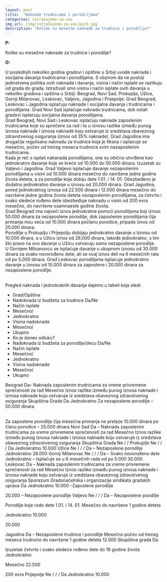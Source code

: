 ```yaml
---
layout: post
title:  "Naknade trudnicama i porodiljama"
categories: istrazujemo-za-vas
img_url: /img/istražujemo-za-vas/pic5.jpg
description: "Kolike su mesečne naknade za trudnice i porodilje?"
---
```


**P:**

Kolike su mesečne naknade za trudnice i porodilje?

**O:**

<div class="justify">
U poslednjih nekoliko godina gradovi i opštine u Srbiji uvode naknade i socijalna davanja trudnicama i porodiljama. S obzirom da ne postoji jedinstvena politika ovih naknada i davanja, visina i način isplate se razlikuju od grada do grada. Istraživali smo visinu i način isplate ovih davanja u nekoliko gradova i opština u Srbiji: Beograd, Novi Sad, Prokuplje, Užice, Gornji Milanovac, Leskovac, Valjevo, Jagodina i Prijepolje.
Grad Beograd, Leskovac i Jagodina isplaćuju naknade i socijalna davanja i trudnicama i porodiljama. Grad Novi Sad isplaćuje naknadu trudnicama, dok ostali gradovi isplaćuju socijalna davanja porodiljama.<br/>
Grad Beograd, Novi Sad i Leskovac isplaćuju naknade zaposlenim trudnicama koje su sprečene za rad i to u iznosu razlike između punog iznosa naknade i iznosa naknade koju ostvaruje iz sredstava obaveznog zdravstvenog osiguranja (iznos od 35% naknade). Grad Jagodina ima drugačije regulisanu naknadu za trudnice koja je fiksna i isplaćuje se mesečno, počev od trećeg meseca trudnoće svim nezaposlenim trudnicama.<br/>
Kada je reč o isplati nakanada porodiljama, one su obično utvrđene kao jednokratno davanje koje se kreće od 10.000 do 50.000 dinara. Izuzetak su Valjevo i Jagodina. Grad Valjevo isplaćuje davanje nezaposlenim porodiljama u visini od 10.000 dinara mesečno do navršene jedne godine života deteta, a za porodilje koje dobiju dete 1.01. i 14. 01. Obezbeđeno je dodatno jednokratno davanje u iznosu od 20.000 dinara.  Grad Jagodina, pored jednokratnog iznosa od 22.500 dinara i 12.000 dinara mesečno do navršene jedne godine života deteta nezaposlenim porodiljama, za četvrto i svako sledeće rođeno dete obezbeđuje naknadu u visini od 200 evra mesečno, do navršene osamnaeste godine života.<br/>
Grad Beograd ima najveći iznos jednokratne pomoći porodiljama koji iznosi 50.000 dinara za nezaposlene porodilje, dok zaposlenim porodiljama čija primanja nisu veća od 10.000 dinara počlanu porodice, pripada iznos od 25.000 dinara.<br/>
Porodilje u Prokuplju i Prijepolju dobijaju jednokratno davanje u iznosu od 10.000 dinara, a u Užicu iznos od 28.000 dinara, takođe jednokratno, s tim što pravo na ovo davanje u Užicu ostvaruju samo nezaposlene porodilje.<br/>
U Gornjem Miloanovcu se isplaćuje davanje u ukupnom iznosu od 30.000 dinara za svako novorođeno dete, ali se ovaj iznos deli na 6 mesečnih rata od po 5.000 dinara.
Grad Leskovac porodiljama isplaćuje jednokratno davanje u iznosu od 10.000 dinara za zaposlene i 20.000 dinara za nezaposlene porodilje.<br/><br/>
 
Pregled naknada i jednokratnih davanja dajemo u tabeli koja sledi:<br/>
<ul>
<li>Grad/Opština</li>
<li>Nadoknada iz budžeta za trudnice Da/Ne</li>
<li>Način isplate</li>
<li>Mesečno/</li>
<li>Jednokratno</li>
<li>Visina nadoknade</li>
<li>Mesečno/</li>
<li>Ukupno</li>
<li>Ko je doneo odluku?</li>
<li>Nadoknada iz budžeta za porodilje/decu Da/Ne</li>
<li>Način isplate</li>
<li>Mesečno/</li>
<li>Jednokratno</li>
<li>Visina nadoknade</li>
<li>Mesečno/</li>
<li>Ukupno</li>
</ul>
Beograd	Da– Naknada zaposlenim trudnicama za vreme privremene sprečenosti za rad	Mesečno	Iznos razlike između punog iznosa naknade i iznosa naknade koju ostvaruje iz sredstava obaveznog zdravstvenog osiguranja	Skupština Grada	Da	Jednokratno	Za nezaposlene porodilje – 50.000 dinara<br/><br/></div>
 
Za zaposlene porodilje čija mesečna primanja ne prelaze 10.000 dinara po članu porodice – 25.000 dinara
Novi Sad	Da – Naknada zaposlenim trudnicama za vreme privremene sprečenosti za rad	Mesečno	Iznos razlike između punog iznosa naknade i iznosa naknade koju ostvaruje iz sredstava obaveznog zdravstvenog osiguranja	Skupština Grada	Ne	/	/
Prokuplje	Ne	/	/	/	Da	Jednokratno	10.000
Užice	Ne	/	/	/	Da – Nezaposlene porodilje	Jednokratno	28.000
Gornji Milanovac	Ne	/	/	/	Da – Svako novorođeno dete	Jednokratno – Isplaćuje se u 6 mesečnih rada od po 5.000	30.000
Leskovac	Da – Naknada zaposlenim trudnicama za vreme privremene sprečenosti za rad	Mesečno	Iznos razlike između punog iznosa naknade i iznosa naknade koju ostvaruje iz sredstava obaveznog zdravstvenog osiguranja	Sporazum Gradonačelnika i  organizacije sindikata gradskih uprava	Da	Jednokratno	10.000 –Zaposlene porodilje
 
20.000 – Nezaposlene porodilje
Valjevo	Ne	/	/	/	Da – Nezaposlene poodilje
 
 
Porodilje koje rode dete 1.01. i 14. 01.
Mesečno do navršene 1 godine deteta
 
Jednokratno
10.000
 
 
 
 
20.000
 
Jagodina	Da – Nezaposlene trudnice i porodilje	Mesečno počev od trećeg meseca trudnoće do navršene 1 godine deteta	12.000	Skupština grada	Da
 
 
Izuzetak četvrto i svako sledeće rođeno dete do 18 godine života
Jednokratno
 
 
Mesečno
22.500
 
 
200 evra
Prijepolje	Ne	/	/	/	Da	Jednokratno	10.000